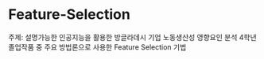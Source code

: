 # Feature-Selection
주제: 설명가능한 인공지능을 활용한 방글라데시 기업 노동생산성 영향요인 분석
4학년 졸업작품 중 주요 방법론으로 사용한 Feature Selection 기법
